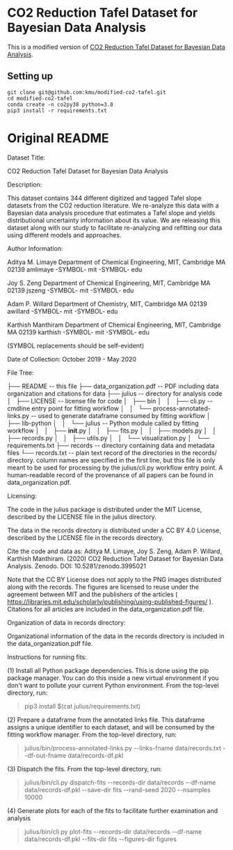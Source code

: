 # CO2 Reduction Tafel Dataset for Bayesian Data Analysis

This is a modified version of [CO2 Reduction Tafel Dataset for Bayesian Data Analysis](https://data.niaid.nih.gov/resources?id=zenodo_3995020).

## Setting up

```
git clone git@github.com:kmu/modified-co2-tafel.git
cd modified-co2-tafel
conda create -n co2py38 python=3.8
pip3 install -r requirements.txt
```


# Original README

Dataset Title:

CO2 Reduction Tafel Dataset for Bayesian Data Analysis


Description:

This dataset contains 344 different digitized and tagged Tafel slope datasets from the CO2 reduction literature. We re-analyze this data with a Bayesian data analysis procedure that estimates a Tafel slope and yields distributional uncertainty information about its value. We are releasing this dataset along with our study to facilitate re-analyzing and refitting our data using different models and approaches.


Author Information:

Aditya M. Limaye
Department of Chemical Engineering, MIT, Cambridge MA 02139
amlimaye -SYMBOL- mit -SYMBOL- edu

Joy S. Zeng
Department of Chemical Engineering, MIT, Cambridge MA 02139
jszeng -SYMBOL- mit -SYMBOL- edu

Adam P. Willard
Department of Chemistry, MIT, Cambridge MA 02139
awillard -SYMBOL- mit -SYMBOL- edu

Karthish Manthiram
Department of Chemical Engineering, MIT, Cambridge MA 02139
karthish -SYMBOL- mit -SYMBOL- edu

(SYMBOL replacements should be self-evident)


Date of Collection: October 2019 - May 2020


File Tree:

├── README                                  -- this file
├── data_organization.pdf                   -- PDF including data organization and citations for data
├── julius                                  -- directory for analysis code
│   ├── LICENSE                             -- license file for code
│   ├── bin
│   │   ├── cli.py                          -- cmdline entry point for fitting workflow
│   │   └── process-annotated-links.py      -- used to generate dataframe consumed by fitting workflow
│   ├── lib-python
│   │   └── julius                          -- Python module called by fitting workflow
│   │       ├── __init__.py
│   │       ├── fits.py
│   │       ├── models.py
│   │       ├── records.py
│   │       ├── utils.py
│   │       └── visualization.py
│   └── requirements.txt
├── records                                 -- directory containing data and metadata files
└── records.txt                             -- plain text record of the directories in the records/ directory. column names are specified in the first line, but this file is only meant to be used for processing by the julius/cli.py workflow entry point. A human-readable record of the provenance of all papers can be found in data_organization.pdf.


Licensing:

The code in the julius package is distributed under the MIT License, described by the LICENSE file in the julius directory.

The data in the records directory is distributed under a CC BY 4.0 License, described by the LICENSE file in the records directory.

Cite the code and data as: Aditya M. Limaye, Joy S. Zeng, Adam P. Willard, Karthish Manthiram. (2020) CO2 Reduction Tafel Dataset for Bayesian Data Analysis. Zenodo. DOI: 10.5281/zenodo.3995021

Note that the CC BY License does not apply to the PNG images distributed along with the records. The figures are licensed to reuse under the agreement between MIT and the publishers of the articles ( https://libraries.mit.edu/scholarly/publishing/using-published-figures/ ). Citations for all articles are included in the data_organization.pdf file.


Organization of data in records directory:

Organizational information of the data in the records directory is included in the data_organization.pdf file.


Instructions for running fits:

(1) Install all Python package dependencies. This is done using the pip package manager. You can do this inside a new virtual environment if you don't want to pollute your current Python environment. From the top-level directory, run:

> pip3 install $(cat julius/requirements.txt)

(2) Prepare a dataframe from the annotated links file. This dataframe assigns a unique identifier to each dataset, and will be consumed by the fitting workflow manager. From the top-level directory, run:

> julius/bin/process-annotated-links.py --links-fname data/records.txt --df-out-fname data/records-df.pkl

(3) Dispatch the fits. From the top-level directory, run:

> julius/bin/cli.py dispatch-fits --records-dir data/records --df-name data/records-df.pkl --save-dir fits --rand-seed 2020 --nsamples 10000

(4) Generate plots for each of the fits to facilitate further examination and analysis

> julius/bin/cli.py plot-fits --records-dir data/records --df-name data/records-df.pkl --fits-dir fits --figures-dir figures
